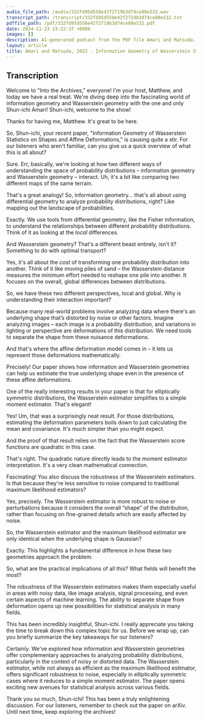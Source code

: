 ```yaml
---
audio_file_path: /audio/332fd95d558e42f2719b3d74ce88e532.wav
transcript_path: /transcript/332fd95d558e42f2719b3d74ce88e532.txt
pdffile_path: /pdf/332fd95d558e42f2719b3d74ce88e532.pdf
date: 2024-11-23 23:22:37 +0900
images: []
description: AI-generated podcast from the PDF file Amari and Matsuda, 2023 - Information Geometry of Wasserstein Statistics on Shapes and Affine Deformations_EN / 332fd95d558e42f2719b3d74ce88e532
layout: article
title: Amari and Matsuda, 2023 - Information Geometry of Wasserstein Statistics on Shapes and Affine Deformations_EN
---
```


## Transcription
Welcome to "Into the Archives," everyone! I'm your host, Matthew, and today we have a real treat. We're diving deep into the fascinating world of information geometry and Wasserstein geometry with the one and only Shun-ichi Amari! Shun-ichi, welcome to the show!

Thanks for having me, Matthew.  It's great to be here.

So, Shun-ichi, your recent paper, "Information Geometry of Wasserstein Statistics on Shapes and Affine Deformations," is causing quite a stir.  For our listeners who aren't familiar, can you give us a quick overview of what this is all about?

Sure.  Err, basically, we're looking at how two different ways of understanding the space of probability distributions – information geometry and Wasserstein geometry – interact.  Uh, it's a bit like comparing two different maps of the same terrain.

That's a great analogy!  So, information geometry...  that's all about using differential geometry to analyze probability distributions, right?  Like mapping out the landscape of probabilities.

Exactly.  We use tools from differential geometry, like the Fisher information, to understand the relationships between different probability distributions.  Think of it as looking at the *local* differences.

And Wasserstein geometry?  That's a different beast entirely, isn't it?  Something to do with optimal transport?

Yes, it's all about the *cost* of transforming one probability distribution into another.  Think of it like moving piles of sand – the Wasserstein distance measures the minimum effort needed to reshape one pile into another. It focuses on the overall, global differences between distributions.

So, we have these two different perspectives, local and global.  Why is understanding their interaction important?

Because many real-world problems involve analyzing data where there's an underlying shape that’s distorted by noise or other factors.  Imagine analyzing images – each image is a probability distribution, and variations in lighting or perspective are deformations of this distribution.  We need tools to separate the shape from these nuisance deformations.

And that's where the affine deformation model comes in – it lets us represent those deformations mathematically.

Precisely!  Our paper shows how information and Wasserstein geometries can help us estimate the true underlying shape even in the presence of these affine deformations.

One of the really interesting results in your paper is that for elliptically symmetric distributions, the Wasserstein estimator simplifies to a simple moment estimator. That's elegant!

Yes! Um, that was a surprisingly neat result.  For those distributions, estimating the deformation parameters boils down to just calculating the mean and covariance.  It's much simpler than you might expect.

And the proof of that result relies on the fact that the Wasserstein score functions are quadratic in this case.

That's right.  The quadratic nature directly leads to the moment estimator interpretation.  It's a very clean mathematical connection.

Fascinating!  You also discuss the robustness of the Wasserstein estimators.  Is that because they're less sensitive to noise compared to traditional maximum likelihood estimators?

Yes, precisely. The Wasserstein estimator is more robust to noise or perturbations because it considers the overall “shape” of the distribution, rather than focusing on fine-grained details which are easily affected by noise.

So, the Wasserstein estimator and the maximum likelihood estimator are only identical when the underlying shape is Gaussian?

Exactly. This highlights a fundamental difference in how these two geometries approach the problem.

So, what are the practical implications of all this? What fields will benefit the most?

The robustness of the Wasserstein estimators makes them especially useful in areas with noisy data, like image analysis, signal processing, and even certain aspects of machine learning.  The ability to separate shape from deformation opens up new possibilities for statistical analysis in many fields.

This has been incredibly insightful, Shun-ichi.  I really appreciate you taking the time to break down this complex topic for us.  Before we wrap up, can you briefly summarize the key takeaways for our listeners?


Certainly.  We've explored how information and Wasserstein geometries offer complementary approaches to analyzing probability distributions, particularly in the context of noisy or distorted data.  The Wasserstein estimator, while not always as efficient as the maximum likelihood estimator, offers significant robustness to noise, especially in elliptically symmetric cases where it reduces to a simple moment estimator.  The paper opens exciting new avenues for statistical analysis across various fields.

Thank you so much, Shun-ichi! This has been a truly enlightening discussion.  For our listeners, remember to check out the paper on arXiv. Until next time, keep exploring the archives!





